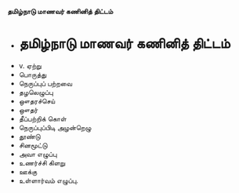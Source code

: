 **தமிழ்நாடு மாணவர் கணினித் திட்டம்**
- # தமிழ்நாடு மாணவர் கணினித் திட்டம்
- v. ஏற்று
- பொருத்து
- நெருப்புப் பற்றவை
- தழலெழுப்பு
- ஔதரச்செய்
- ஔதர்
- தீப்பற்றிக் கொள்
- நெருப்புப்பிடி அழன்றெழு
- தூண்டு
- சினமூட்டு
- அவா எழுப்பு
- உணர்ச்சி கிளறு
- ஊக்கு
- உள்ளார்வம் எழுப்பு.

